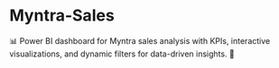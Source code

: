 # Myntra-Sales
📊 Power BI dashboard for Myntra sales analysis with KPIs, interactive visualizations, and dynamic filters for data-driven insights. 🚀
